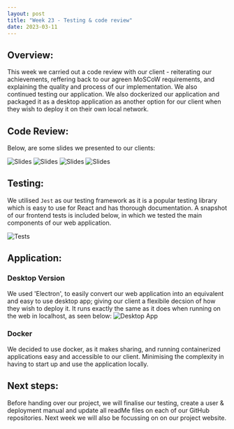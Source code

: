 ```yaml
---
layout: post
title: "Week 23 - Testing & code review"
date: 2023-03-11
---
```


## Overview:

This week we carried out a code review with our client - reiterating our achievements, reffering back to our agreen MoSCoW requirements, and explaining the quality and process of our implementation. We also continued testing our application. We also dockerized our application and packaged it as a desktop application as another option for our client when they wish to deploy it on their own local network.

## Code Review:

Below, are some slides we presented to our clients:

![Slides](/Development-Blog/assets/Blog15/review1.png)
![Slides](/Development-Blog/assets/Blog15/review2.png)
![Slides](/Development-Blog/assets/Blog15/review3.png)
![Slides](/Development-Blog/assets/Blog15/review4.png)

## Testing:

We utilised `Jest` as our testing framework as it is a popular testing library which is easy to use for React and has thorough documentation. A snapshot of our frontend tests is included below, in which we tested the main components of our web application.

![Tests](/Development-Blog/assets/Blog15/tests.png)

## Application:

### Desktop Version

We used 'Electron', to easily convert our web application into an equivalent and easy to use desktop app; giving our client a flexibile decsion of how they wish to deploy it. It runs exactly the same as it does when running on the web in localhost, as seen below:
![Desktop App](/Development-Blog/assets/Blog15/app.png)

### Docker

We decided to use docker, as it makes sharing, and running containerized applications easy and accessible to our client. Minimising the complexity in having to start up and use the application locally.

## Next steps:

Before handing over our project, we will finalise our testing, create a user & deployment manual and update all readMe files on each of our GitHub repositories. Next week we will also be focussing on on our project website.
